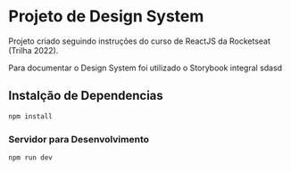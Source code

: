 # Projeto de Design System

Projeto criado seguindo instruções do curso de ReactJS da Rocketseat (Trilha 2022).

Para documentar o Design System foi utilizado o Storybook integral
sdasd

## Instalção de Dependencias

```sh
npm install
```

### Servidor para Desenvolvimento

```sh
npm run dev
```

